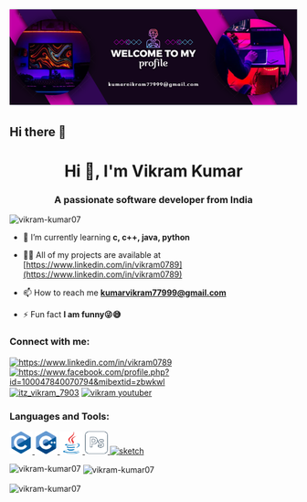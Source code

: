 ![logo](https://github.com/Vikram-kumar07/Vikram-kumar07/blob/main/Screenshot%202024-09-16%20211101.png)

## Hi there 👋

<!--
**Vikram-kumar07/Vikram-kumar07** is a ✨ _special_ ✨ repository because its `README.md` (this file) appears on your GitHub profile.

Here are some ideas to get you started:

- 🔭 I’m currently working on ...
- 🌱 I’m currently learning ...
- 👯 I’m looking to collaborate on ...
- 🤔 I’m looking for help with ...
- 💬 Ask me about ...
- 📫 How to reach me: ...
- 😄 Pronouns: ...
- ⚡ Fun fact: ...
-->
<h1 align="center">Hi 👋, I'm Vikram Kumar</h1>
<h3 align="center">A passionate software developer from India</h3>

<p align="left"> <img src="https://komarev.com/ghpvc/?username=vikram-kumar07&label=Profile%20views&color=0e75b6&style=flat" alt="vikram-kumar07" /> </p>

- 🌱 I’m currently learning **c, c++, java, python**

- 👨‍💻 All of my projects are available at [https://www.linkedin.com/in/vikram0789](https://www.linkedin.com/in/vikram0789)

- 📫 How to reach me **kumarvikram77999@gmail.com**

- ⚡ Fun fact **I am funny😜😅**

<h3 align="left">Connect with me:</h3>
<p align="left">
<a href="https://linkedin.com/in/https://www.linkedin.com/in/vikram0789" target="blank"><img align="center" src="https://raw.githubusercontent.com/rahuldkjain/github-profile-readme-generator/master/src/images/icons/Social/linked-in-alt.svg" alt="https://www.linkedin.com/in/vikram0789" height="30" width="40" /></a>
<a href="https://fb.com/https://www.facebook.com/profile.php?id=100047840070794&mibextid=zbwkwl" target="blank"><img align="center" src="https://raw.githubusercontent.com/rahuldkjain/github-profile-readme-generator/master/src/images/icons/Social/facebook.svg" alt="https://www.facebook.com/profile.php?id=100047840070794&mibextid=zbwkwl" height="30" width="40" /></a>
<a href="https://instagram.com/itz_vikram_7903" target="blank"><img align="center" src="https://raw.githubusercontent.com/rahuldkjain/github-profile-readme-generator/master/src/images/icons/Social/instagram.svg" alt="itz_vikram_7903" height="30" width="40" /></a>
<a href="https://www.youtube.com/c/vikram youtuber" target="blank"><img align="center" src="https://raw.githubusercontent.com/rahuldkjain/github-profile-readme-generator/master/src/images/icons/Social/youtube.svg" alt="vikram youtuber" height="30" width="40" /></a>
</p>

<h3 align="left">Languages and Tools:</h3>
<p align="left"> <a href="https://www.cprogramming.com/" target="_blank" rel="noreferrer"> <img src="https://raw.githubusercontent.com/devicons/devicon/master/icons/c/c-original.svg" alt="c" width="40" height="40"/> </a> <a href="https://www.w3schools.com/cpp/" target="_blank" rel="noreferrer"> <img src="https://raw.githubusercontent.com/devicons/devicon/master/icons/cplusplus/cplusplus-original.svg" alt="cplusplus" width="40" height="40"/> </a> <a href="https://www.java.com" target="_blank" rel="noreferrer"> <img src="https://raw.githubusercontent.com/devicons/devicon/master/icons/java/java-original.svg" alt="java" width="40" height="40"/> </a> <a href="https://www.photoshop.com/en" target="_blank" rel="noreferrer"> <img src="https://raw.githubusercontent.com/devicons/devicon/master/icons/photoshop/photoshop-line.svg" alt="photoshop" width="40" height="40"/> </a> <a href="https://www.sketch.com/" target="_blank" rel="noreferrer"> <img src="https://www.vectorlogo.zone/logos/sketchapp/sketchapp-icon.svg" alt="sketch" width="40" height="40"/> </a> </p>

<p><img align="left" src="https://github-readme-stats.vercel.app/api/top-langs?username=vikram-kumar07&show_icons=true&locale=en&layout=compact" alt="vikram-kumar07" /></p>

<p>&nbsp;<img align="center" src="https://github-readme-stats.vercel.app/api?username=vikram-kumar07&show_icons=true&locale=en" alt="vikram-kumar07" /></p>

<p><img align="center" src="https://github-readme-streak-stats.herokuapp.com/?user=vikram-kumar07&" alt="vikram-kumar07" /></p>
